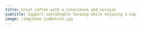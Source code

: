 ```yaml
---
title: Great coffee with a conscience and nirajan
subtitle: Support sustainable farming while enjoying a cup
image: /img/home-jumbotron.jpg
---
```


